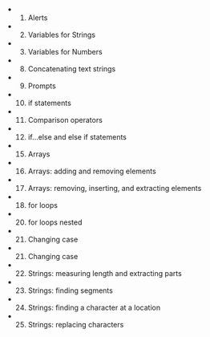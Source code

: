 - 1. Alerts
- 2. Variables for Strings
- 3. Variables for Numbers
- 8. Concatenating text strings
- 9. Prompts
- 10. if statements
- 11. Comparison operators
- 12. if...else and else if statements
- 15. Arrays
- 16. Arrays: adding and removing elements
- 17. Arrays: removing, inserting, and extracting elements
- 18. for loops
- 20. for loops nested
- 21. Changing case
- 21. Changing case
- 22. Strings: measuring length and extracting parts
- 23. Strings: finding segments
- 24. Strings: finding a character at a location
- 25. Strings: replacing characters



